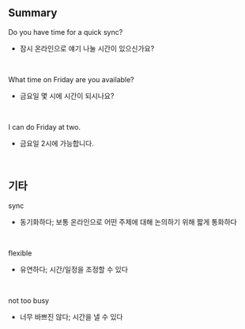 ## Summary

Do you have time for a quick sync?
- 잠시 온라인으로 얘기 나눌 시간이 있으신가요?

<br>

What time on Friday are you available?
- 금요일 몇 시에 시간이 되시나요?

<br>

I can do Friday at two.
- 금요일 2시에 가능합니다.

<br>

## 기타

sync
- 동기화하다; 보통 온라인으로 어떤 주제에 대해 논의하기 위해 짧게 통화하다

<br>

flexible
- 유연하다; 시간/일정을 조정할 수 있다

<br>

not too busy
- 너무 바쁘진 않다; 시간을 낼 수 있다
